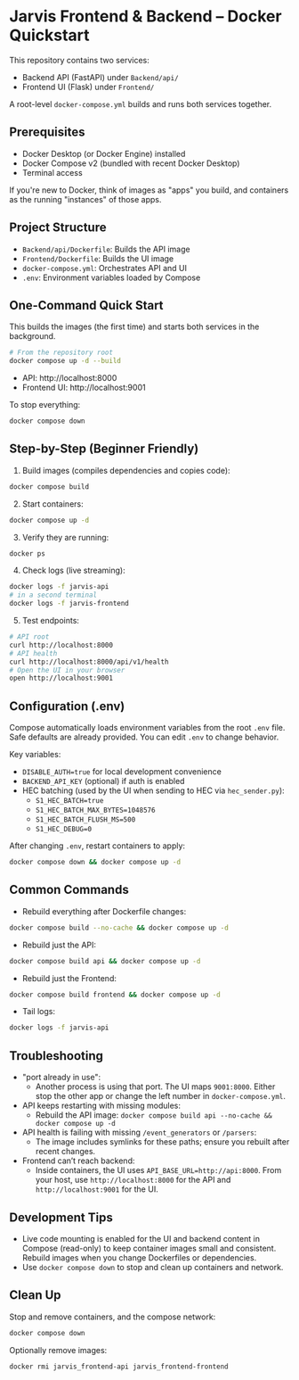 # Jarvis Frontend & Backend – Docker Quickstart

This repository contains two services:
- Backend API (FastAPI) under `Backend/api/`
- Frontend UI (Flask) under `Frontend/`

A root-level `docker-compose.yml` builds and runs both services together.

## Prerequisites
- Docker Desktop (or Docker Engine) installed
- Docker Compose v2 (bundled with recent Docker Desktop)
- Terminal access

If you're new to Docker, think of images as "apps" you build, and containers as the running "instances" of those apps.

## Project Structure
- `Backend/api/Dockerfile`: Builds the API image
- `Frontend/Dockerfile`: Builds the UI image
- `docker-compose.yml`: Orchestrates API and UI
- `.env`: Environment variables loaded by Compose

## One-Command Quick Start
This builds the images (the first time) and starts both services in the background.
```bash
# From the repository root
docker compose up -d --build
```
- API: http://localhost:8000
- Frontend UI: http://localhost:9001

To stop everything:
```bash
docker compose down
```

## Step-by-Step (Beginner Friendly)
1. Build images (compiles dependencies and copies code):
```bash
docker compose build
```
2. Start containers:
```bash
docker compose up -d
```
3. Verify they are running:
```bash
docker ps
```
4. Check logs (live streaming):
```bash
docker logs -f jarvis-api
# in a second terminal
docker logs -f jarvis-frontend
```
5. Test endpoints:
```bash
# API root
curl http://localhost:8000
# API health
curl http://localhost:8000/api/v1/health
# Open the UI in your browser
open http://localhost:9001
```

## Configuration (.env)
Compose automatically loads environment variables from the root `.env` file. Safe defaults are already provided. You can edit `.env` to change behavior.

Key variables:
- `DISABLE_AUTH=true` for local development convenience
- `BACKEND_API_KEY` (optional) if auth is enabled
- HEC batching (used by the UI when sending to HEC via `hec_sender.py`):
  - `S1_HEC_BATCH=true`
  - `S1_HEC_BATCH_MAX_BYTES=1048576`
  - `S1_HEC_BATCH_FLUSH_MS=500`
  - `S1_HEC_DEBUG=0`

After changing `.env`, restart containers to apply:
```bash
docker compose down && docker compose up -d
```

## Common Commands
- Rebuild everything after Dockerfile changes:
```bash
docker compose build --no-cache && docker compose up -d
```
- Rebuild just the API:
```bash
docker compose build api && docker compose up -d
```
- Rebuild just the Frontend:
```bash
docker compose build frontend && docker compose up -d
```
- Tail logs:
```bash
docker logs -f jarvis-api
```

## Troubleshooting
- "port already in use":
  - Another process is using that port. The UI maps `9001:8000`. Either stop the other app or change the left number in `docker-compose.yml`.
- API keeps restarting with missing modules:
  - Rebuild the API image: `docker compose build api --no-cache && docker compose up -d`
- API health is failing with missing `/event_generators` or `/parsers`:
  - The image includes symlinks for these paths; ensure you rebuilt after recent changes.
- Frontend can’t reach backend:
  - Inside containers, the UI uses `API_BASE_URL=http://api:8000`. From your host, use `http://localhost:8000` for the API and `http://localhost:9001` for the UI.

## Development Tips
- Live code mounting is enabled for the UI and backend content in Compose (read-only) to keep container images small and consistent. Rebuild images when you change Dockerfiles or dependencies.
- Use `docker compose down` to stop and clean up containers and network.

## Clean Up
Stop and remove containers, and the compose network:
```bash
docker compose down
```
Optionally remove images:
```bash
docker rmi jarvis_frontend-api jarvis_frontend-frontend
```
